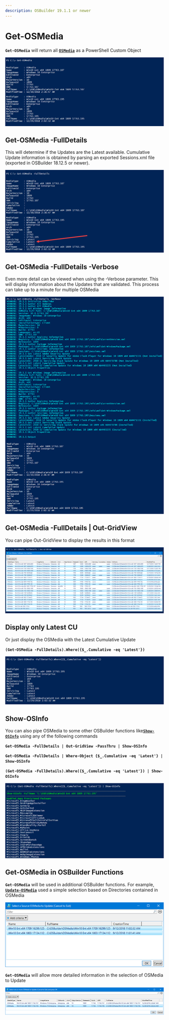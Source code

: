 ```yaml
---
description: OSBuilder 19.1.1 or newer
---
```


# Get-OSMedia

**`Get-OSMedia`** will return all [**`OSMedia`**](./) as a PowerShell Custom Object

![](../../../../.gitbook/assets/2018-12-30_2-54-48.png)

## Get-OSMedia -FullDetails

This will determine if the Updates are the Latest available.  Cumulative Update information is obtained by parsing an exported Sessions.xml file \(exported in OSBuilder 18.12.5 or newer\).

![](../../../../.gitbook/assets/2018-12-30_2-54-48b.png)

## Get-OSMedia -FullDetails -Verbose

Even more detail can be viewed when using the -Verbose parameter.  This will display information about the Updates that are validated.  This process can take up to a minute for multiple OSMedia

![](../../../../.gitbook/assets/2018-12-30_3-43-15.png)

## Get-OSMedia -FullDetails \| Out-GridView

You can pipe Out-GridView to display the results in this format

![](../../../../.gitbook/assets/2018-12-30_3-02-12.png)

## Display only Latest CU

Or just display the OSMedia with the Latest Cumulative Update

**`(Get-OSMedia -FullDetails).Where({$_.Cumulative -eq 'Latest'})`**

![](../../../../.gitbook/assets/2018-12-30_3-10-54.png)

## Show-OSInfo

You can also pipe OSMedia to some other OSBuilder functions like[**`Show-OSInfo`**](../osbuilder/show-osinfo.md) using any of the following commands

**`Get-OSMedia -FullDetails | Out-GridView -PassThru | Show-OSInfo`**

**`Get-OSMedia -FullDetails | Where-Object {$_.Cumulative -eq 'Latest'} | Show-OSInfo`**

**`(Get-OSMedia -FullDetails).Where({$_.Cumulative -eq 'Latest'}) | Show-OSInfo`**

![](../../../../.gitbook/assets/2018-12-30_3-13-54.png)

## Get-OSMedia in OSBuilder Functions

**`Get-OSMedia`** will be used in additional OSBuilder functions.  For example, [**`Update-OSMedia`**](update-osmedia/) used a simple selection based on Directories contained in OSMedia

![](../../../../.gitbook/assets/2018-09-12_11-19-45.png)

**`Get-OSMedia`** will allow more detailed information in the selection of OSMedia to Update

![](../../../../.gitbook/assets/2018-12-30_3-31-44.png)



